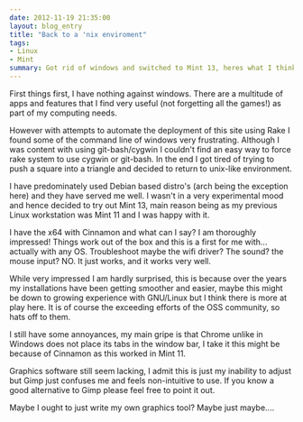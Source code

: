 ```yaml
---
date: 2012-11-19 21:35:00
layout: blog_entry
title: "Back to a 'nix enviroment"
tags:
- Linux
- Mint
summary: Got rid of windows and switched to Mint 13, heres what I think of it so far.
---
```


First things first, I have nothing against windows. There are a multitude of apps and features that I find very useful (not forgetting all the games!) as part of my computing needs.

However with attempts to automate the deployment of this site using Rake I found some of the command line of windows very frustrating. Although I was content with using git-bash/cygwin I couldn't find an easy way to force rake system to use cygwin or git-bash. In the end I got tired of trying to push a square into a triangle and decided to return to unix-like environment.

I have predominately used Debian based distro's (arch being the exception here) and they have served me well. I wasn't in a very experimental mood and hence decided to try out Mint 13, main reason being as my previous Linux workstation was Mint 11 and I was happy with it.

I have the x64 with Cinnamon and what can I say? I am thoroughly impressed! Things work out of the box and this is a first for me with... actually with any OS. Troubleshoot maybe the wifi driver? The sound? the mouse input? NO. It just works, and it works very well.

While very impressed I am hardly surprised, this is because over the years my installations have been getting smoother and easier, maybe this might be down to growing experience with GNU/Linux but I think there is more at play here. It is of course the exceeding efforts of the OSS community, so hats off to them.

I still have some annoyances, my main gripe is that Chrome unlike in Windows does not place its tabs in the window bar, I take it this might be because of Cinnamon as this worked in Mint 11.

Graphics software still seem lacking, I admit this is just my inability to adjust but Gimp just confuses me and feels non-intuitive to use. If you know a good alternative to Gimp please feel free to point it out.

Maybe I ought to just write my own graphics tool? Maybe just maybe....
